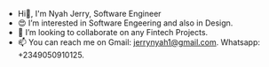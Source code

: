 - Hi👋, I'm Nyah Jerry, Software Engineer
- 😍 I’m interested in Software Engeering and also in Design.
- 👯 I’m looking to collaborate on any Fintech Projects.
- 📫 You can reach me on Gmail: jerrynyah1@gmail.com. Whatsapp: +2349050910125.
